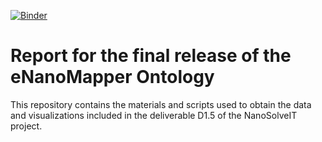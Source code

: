 [![Binder](https://mybinder.org/badge_logo.svg)](https://mybinder.org/v2/gh/jmillanacosta/report-final-release-enm/main?labpath=voila%2Frender%2FNanoSolveIT_KB_eNM.ipynb)
# Report for the final release of the eNanoMapper Ontology
This repository contains the materials and scripts used to obtain the data and visualizations included in the deliverable D1.5 of the NanoSolveIT project.
